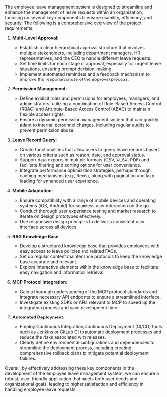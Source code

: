 The employee leave management system is designed to streamline and enhance the management of leave requests within an organization, focusing on several key components to ensure usability, efficiency, and security. The following is a comprehensive overview of the project requirements:

1. **Multi-Level Approval**: 
   - Establish a clear hierarchical approval structure that involves multiple stakeholders, including department managers, HR representatives, and the CEO to handle different leave requests.
   - Set time limits for each stage of approval, especially for urgent leave situations, ensuring prompt decision-making.
   - Implement automated reminders and a feedback mechanism to improve the responsiveness of the approval process.

2. **Permission Management**: 
   - Define explicit roles and permissions for employees, managers, and administrators, utilizing a combination of Role-Based Access Control (RBAC) and Attribute-Based Access Control (ABAC) to maintain flexible access rights.
   - Ensure a dynamic permission management system that can quickly adapt to internal personnel changes, including regular audits to prevent permission abuse.

3. **Leave Record Query**: 
   - Create functionalities that allow users to query leave records based on various criteria such as reason, date, and approval status.
   - Support data exports in multiple formats (CSV, XLSX, PDF) and facilitate filtering and sorting options for user convenience.
   - Integrate performance optimization strategies, perhaps through caching mechanisms (e.g., Redis), along with pagination and lazy loading for enhanced user experience.

4. **Mobile Adaptation**: 
   - Ensure compatibility with a range of mobile devices and operating systems (iOS, Android) for seamless user interaction on the go.
   - Conduct thorough user experience testing and market research to iterate on design prototypes effectively.
   - Use responsive design principles to deliver a consistent user interface across all devices.

5. **RAG Knowledge Base**: 
   - Develop a structured knowledge base that provides employees with easy access to leave policies and related FAQs.
   - Set up regular content maintenance protocols to keep the knowledge base accurate and relevant.
   - Explore interactive elements within the knowledge base to facilitate easy navigation and information retrieval.

6. **MCP Protocol Integration**: 
   - Gain a thorough understanding of the MCP protocol standards and integrate necessary API endpoints to ensure a streamlined interface.
   - Investigate existing SDKs or APIs relevant to MCP to speed up the integration process and save development time.

7. **Automated Deployment**: 
   - Employ Continuous Integration/Continuous Deployment (CI/CD) tools such as Jenkins or GitLab CI to automate deployment processes and reduce the risks associated with releases.
   - Clearly define environmental configurations and dependencies to streamline the deployment process, including creating comprehensive rollback plans to mitigate potential deployment failures.

Overall, by effectively addressing these key components in the development of the employee leave management system, we can ensure a robust, user-friendly application that meets both user needs and organizational goals, leading to higher satisfaction and efficiency in handling employee leave requests.
